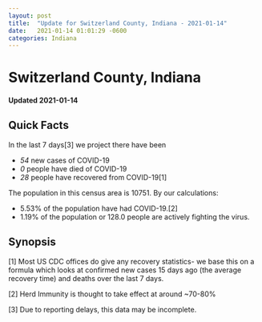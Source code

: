 ```yaml
---
layout: post
title:  "Update for Switzerland County, Indiana - 2021-01-14"
date:   2021-01-14 01:01:29 -0600
categories: Indiana
---
```


# Switzerland County, Indiana
#### Updated 2021-01-14

## Quick Facts

In the last 7 days[3] we project there have been
- *54* new cases of COVID-19
- *0* people have died of COVID-19
- *28* people have recovered from COVID-19[1]

The population in this census area is 10751. By our calculations:
- 5.53% of the population have had COVID-19.[2]
- 1.19% of the population or 128.0 people are actively fighting the virus.

## Synopsis




[1] Most US CDC offices do give any recovery statistics- we base this on a formula which looks at confirmed new cases
15 days ago (the average recovery time) and deaths over the last 7 days.

[2] Herd Immunity is thought to take effect at around ~70-80%

[3] Due to reporting delays, this data may be incomplete.
 
    